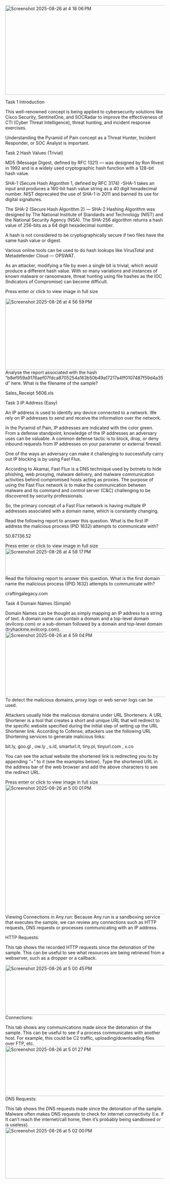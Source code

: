 
<img width="1440" height="283" alt="Screenshot 2025-08-26 at 4 18 06 PM" src="https://github.com/user-attachments/assets/c2c60ef0-09e4-4088-b839-e12c9065bd6f" />

Task 1 Introduction

This well-renowned concept is being applied to cybersecurity solutions like Cisco Security, SentinelOne, and SOCRadar to improve the effectiveness of CTI (Cyber Threat Intelligence), threat hunting, and incident response exercises.

Understanding the Pyramid of Pain concept as a Threat Hunter, Incident Responder, or SOC Analyst is important.

Task 2 Hash Values (Trivial)

MD5 (Message Digest, defined by RFC 1321) — was designed by Ron Rivest in 1992 and is a widely used cryptographic hash function with a 128-bit hash value.

SHA-1 (Secure Hash Algorithm 1, defined by RFC 3174) -SHA-1 takes an input and produces a 160-bit hash value string as a 40 digit hexadecimal number. NIST deprecated the use of SHA-1 in 2011 and banned its use for digital signatures.

The SHA-2 (Secure Hash Algorithm 2) — SHA-2 Hashing Algorithm was designed by The National Institute of Standards and Technology (NIST) and the National Security Agency (NSA). The SHA-256 algorithm returns a hash value of 256-bits as a 64 digit hexadecimal number.

A hash is not considered to be cryptographically secure if two files have the same hash value or digest.

Various online tools can be used to do hash lookups like VirusTotal and Metadefender Cloud — OPSWAT.

As an attacker, modifying a file by even a single bit is trivial, which would produce a different hash value. With so many variations and instances of known malware or ransomware, threat hunting using file hashes as the IOC (Indicators of Compromise) can become difficult.

Press enter or click to view image in full size

<img width="691" height="225" alt="Screenshot 2025-08-26 at 4 56 59 PM" src="https://github.com/user-attachments/assets/39f87718-310f-49c8-844c-2ad07c65fe1d" />
Analyse the report associated with the hash “b8ef959a9176aef07fdca8705254a163b50b49a17217a4ff0107487f59d4a35d” here. What is the filename of the sample?

Sales_Receipt 5606.xls

Task 3 IP Address (Easy)

An IP address is used to identify any device connected to a network. We rely on IP addresses to send and receive the information over the network.

In the Pyramid of Pain, IP addresses are indicated with the color green. From a defense standpoint, knowledge of the IP addresses an adversary uses can be valuable. A common defense tactic is to block, drop, or deny inbound requests from IP addresses on your parameter or external firewall.

One of the ways an adversary can make it challenging to successfully carry out IP blocking is by using Fast Flux.

According to Akamai, Fast Flux is a DNS technique used by botnets to hide phishing, web proxying, malware delivery, and malware communication activities behind compromised hosts acting as proxies. The purpose of using the Fast Flux network is to make the communication between malware and its command and control server (C&C) challenging to be discovered by security professionals.

So, the primary concept of a Fast Flux network is having multiple IP addresses associated with a domain name, which is constantly changing.

Read the following report to answer this question. What is the first IP address the malicious process (PID 1632) attempts to communicate with?

50.87.136.52

Press enter or click to view image in full size
<img width="672" height="86" alt="Screenshot 2025-08-26 at 4 58 17 PM" src="https://github.com/user-attachments/assets/73b29b39-0ed7-4700-adcd-3f7dd268757a" />
Read the following report to answer this question. What is the first domain name the malicious process ((PID 1632) attempts to communicate with?

craftingalegacy.com

Task 4 Domain Names (Simple)

Domain Names can be thought as simply mapping an IP address to a string of text. A domain name can contain a domain and a top-level domain (evilcorp.com) or a sub-domain followed by a domain and top-level domain (tryhackme.evilcorp.com).
<img width="710" height="206" alt="Screenshot 2025-08-26 at 4 59 04 PM" src="https://github.com/user-attachments/assets/fcb6ef0b-9f4f-40cf-b807-626d467ac3d3" />
To detect the malicious domains, proxy logs or web server logs can be used.

Attackers usually hide the malicious domains under URL Shorteners. A URL Shortener is a tool that creates a short and unique URL that will redirect to the specific website specified during the initial step of setting up the URL Shortener link. According to Cofense, attackers use the following URL Shortening services to generate malicious links:

bit.ly, goo.gl , ow.ly , s.id, smarturl.it, tiny.pl, tinyurl.com , x.co

You can see the actual website the shortened link is redirecting you to by appending “+” to it (see the examples below). Type the shortened URL in the address bar of the web browser and add the above characters to see the redirect URL.

Press enter or click to view image in full size
<img width="635" height="409" alt="Screenshot 2025-08-26 at 5 00 01 PM" src="https://github.com/user-attachments/assets/10a74247-da1b-4798-b29d-4f6041e6e094" />
Viewing Connections in Any.run:
Because Any.run is a sandboxing service that executes the sample, we can review any connections such as HTTP requests, DNS requests or processes communicating with an IP address.

HTTP Requests:

This tab shows the recorded HTTP requests since the detonation of the sample. This can be useful to see what resources are being retrieved from a webserver, such as a dropper or a callback.

<img width="677" height="157" alt="Screenshot 2025-08-26 at 5 00 45 PM" src="https://github.com/user-attachments/assets/2092c9d8-c319-451e-867d-d04548157ff5" />
Connections:

This tab shows any communications made since the detonation of the sample. This can be useful to see if a process communicates with another host. For example, this could be C2 traffic, uploading/downloading files over FTP, etc.
<img width="673" height="158" alt="Screenshot 2025-08-26 at 5 01 27 PM" src="https://github.com/user-attachments/assets/cc2dcea9-3f6b-4c42-a69f-83af73a0b48a" />
DNS Requests:

This tab shows the DNS requests made since the detonation of the sample. Malware often makes DNS requests to check for internet connectivity (I.e. if It can’t reach the internet/call home, then it’s probably being sandboxed or is useless).
<img width="669" height="162" alt="Screenshot 2025-08-26 at 5 02 00 PM" src="https://github.com/user-attachments/assets/190ec2ce-25ea-488d-9026-d3559c77d9b1" />



